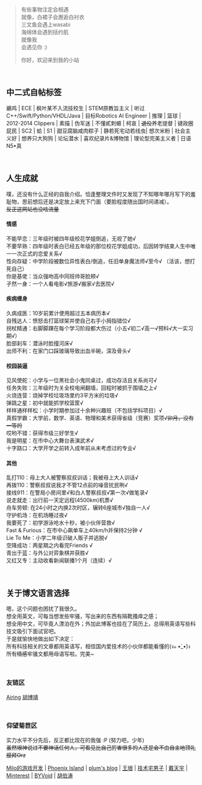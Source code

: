 > 有些事物注定会相遇  
> 就像，白裙子会邂逅白衬衣  
> 三文鱼会遇上wasabi  
> 海绵体会遇到括约肌  
> 就像我  
> 会遇见你 :)
>
> 你好，欢迎来到我的小站

<br>

## 中二式自帖标签
鶸鸡 | ECE | 枫叶某不入流技校生 | STEM原教旨主义 | 听过C++/Swift/Python/VHDL/Java |
目标Robotics AI Engineer | 推理 | 篮球 | 2012-2014 Clippers | 素描 | 伪军迷 | 不懂貳刺螈 |
柯哀 | ~~退役~~养老提督 | 键政圈屁民 | SC2 | 蛤 | S1 | 甜豆腐脑咸肉粽子 |
静若死宅动若线虫| 想次米粉 | 社会主义好 | 想养只大狗狗 | 论坛潜水 | 喜欢纪录片&博物馆 | 理论型完美主义者 |
日语N5•真

<br>

## 人生成就
噗，还没有什么正经的自我介绍。恰逢整理文件时又发现了不知哪年哪月写下的羞耻物，思前想后还是决定放上来充下门面（要脸程度随出国时间递减）。  
~~反正这网站也没啥流量~~

#### 情感
不能早恋：三年级时被四年级校花学姐倒追，无视了她√  
不要早熟：四年级时表白已经五年级的那位校花学姐成功，后因转学结束人生中唯一一次正式的恋爱关系√  
性向存疑：中学阶段被数位异性表白/倒追，任旧单身魔法师√至今√ （活该，想打死自己）  
你是基佬：当众强吻高中同班帅哥脸颊√  
孑然一身：一个人看电影√旅游√搬家√去医院√  

#### 疾病缠身
久病成医：10岁前累计使用超过五本病历本√  
自残达人：愤怒击打篮球架并使自己右手小拇指错位√  
拐杖精通：右脚脚踝在每个学习阶段都大伤过（小五√初二√高一√预科√大一实习期√）  
脸部刹车：潜泳时脸撞河床√  
出师不利：在家门口踩玻璃导致出血半碗，深及骨头√  

#### 校园装逼
见风使舵：小学与一位黑社会小鬼同桌过，成功存活且关系尚可√  
任务失败：三年级时为关全校电闸翻墙，回程时被抓于围墙之上√  
火烧连营：烧掉学校垃圾场里约3平方米的垃圾√  
弹跳之星：初中就能抓学校篮筐√  
样样通样样松：小学时期参加过十余种兴趣班（不包括学科项目）√  
真假学霸：大学前，数学、英语、物理和美术获得省级（竞赛）奖项√~~卯月，没有一等的~~  
哎哟不错：获得市级三好学生√  
我是明星：在市中心大舞台表演武术√  
十字路口：大学开学之前转入成年前从未考虑过的专业√  

#### 其他
乱打110：母上大人被警察叔叔训话；我被母上大人训话√  
再拨110：警察叔叔说我才不管12点前的噪音扰民咧√  
接线911：在警局小房间里√和白人警察叔叔√第一次√做笔录√  
说走就走：出行前一天定远程(4500km)机票√  
舟车劳顿: 在24小时之内换2次时区，辗转6座城市√独自一人√  
守护机场：在机场睡过夜√  
我要死了：初学游泳呛水十秒，被小伙伴营救√  
Fast & Furious：在市中心飙单车上40km/h并保持2分钟 √  
Lie To Me：小学二年级识破人贩子并逃脱√  
空降成功：两星期之内看完Friends √  
青出于蓝：与外公对弈象棋并获胜√  
又红又专：主动收看新闻联播1个月（连续）√  

<br>

## 关于博文语言选择
嗯，这个问题也困扰了我很久。  
想全用英文，可每当想发些牢骚，写出来的东西有隔靴搔痒之感；  
想全用中文，可毕竟人漂泊在外；外加此博客也挂在了简历上，总得用英语写些科技文吸引下面试官吧。  
于是就愉快地做出如下决定：  
所有科技相关的文章都用英语写，相信国内爱技术的小伙伴都能看懂的(ง๑ •̀_•́)ง  
所有<strike>情感</strike>牢骚文都用母语写啦。完美~

<br>

### 友链区

[Airing][4] [胡博靖][6]

<br>

### 仰望菊苣区
实力水平不分先后，反正都比现在的我强 :P (努力吧，少年)  
~~虽然垠神说过不要神话任何人，可看见比自己厉害很多的人还是会不由自主地顶礼膜拜Orz~~

[Milo的游戏开发][1] | [Phoenix Island][2] |
[plum's blog][3] | [王垠][5] |
[技术宅男子][7] | [戴天宇][8] |
[Minterest][9] | [BYVoid][10] |
[胡伯涛][11]

[1]: http://www.cnblogs.com/miloyip/
[2]: https://blog.phoenixlzx.com/
[3]: https://plumz.me/
[4]: http://me.ursb.me/
[5]: http://www.yinwang.org/
[6]: http://hubojing.me/
[7]: https://itruke.com/
[8]: http://dtysky.moe/
[9]: http://www.minterest.com/
[10]: https://www.byvoid.com/
[11]: http://botao.hu/